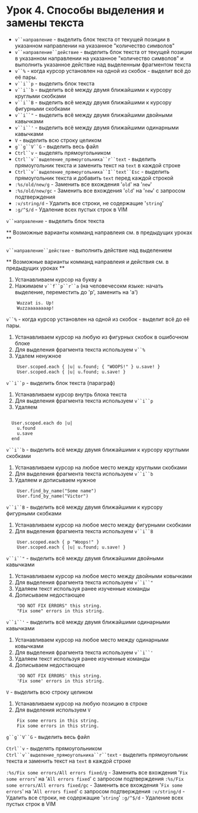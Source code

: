 Урок 4. Способы выделения и замены текста
=============

* `v``направление` - выделить блок текста от текущей позиции в указанном направлении на указанное "количество символов"
* `v``направление``действие` - выделить блок текста от текущей позиции в указанном направлении на указанное "количество символов" и выполнить указанное действие над выделенным фрагментом текста
* `v``%` - когда курсор установлен на одной из скобок - выделит всё до её пары.
* `v``i``p` - выделить блок текста
* `v``i``b` - выделить всё между двумя ближайшими к курсору круглыми скобками
* `v``i``B` - выделить всё между двумя ближайшими к курсору фигурными скобками
* `v``i``"` - выделить всё между двумя ближайшими двойными кавычками
* `v``i``'` - выделить всё между двумя ближайшими одинарными кавычками
* `V` - выделить всю строку целиком
* `g``g``V``G` - выделить весь файл
* `Ctrl``v` - выделять прямоугольником
* `Ctrl``v``выделение_прямоугольника``r``text` - выделить прямоугольник текста и заменить текст на `text` в каждой строке
* `Ctrl``v``выделение_прямоугольника``I``text``Esc` - выделить прямоугольник текста и добавить `text` перед каждой строкой
* `:%s/old/new/g` - Заменить все вхождения '`old`' на '`new`'
* `:%s/old/new/gc` - Заменить все вхождения '`old`' на '`new`' с запросом подтверждения
* `:v/string/d` - Удалить все строки, не содержащие '`string`'
* `:g/^$/d` - Удаление всех пустых строк в VIM

`v``направление` - выделить блок текста

** Возможные варианты комманд направлеия см. в предыдущих уроках **

`v``направление``действие` - выполнить действие над выделением

** Возможные варианты комманд направлеия и действия см. в предыдущих уроках **

  1. Устанавливаем курсор на букву a
  2. Нажимаем `v``f``p``r``a` (на человечесокм языке: начать выделение, переместить до 'p', заменить на 'a')


```
    Wuzzat is. Up!
    Wuzzaaaaaaaap!
```

`v``%` - когда курсор установлен на одной из скобок - выделит всё до её пары.

  1. Устанавливаем курсор на любую из фигурных скобок в ошибочном блоке
  2. Для выделения фрагмента текста используем `v``%`
  3. Удалем ненужное

```
    User.scoped.each { |u| u.found; { "WOOPS!" } u.save! }
    User.scoped.each { |u| u.found; u.save! }
```

`v``i``p` - выделить блок текста (параграф)

  1. Устанавливаем курсор внутрь блока текста
  2. Для выделения фрагмента текста используем `v``i``p`
  3. Удаляем
```

  User.scoped.each do |u|
    u.found
    u.save
  end

```

`v``i``b` - выделить всё между двумя ближайшими к курсору круглыми скобками

  1. Устанавливаем курсор на любое место между круглыми скобками
  2. Для выделения фрагмента текста используем `v``i``b`
  3. Удаляем и дописываем нужное

```
    User.find_by_name("Some name")
    User.find_by_name("Victor")
```

`v``i``B` - выделить всё между двумя ближайшими к курсору фигурными скобками

  1. Устанавливаем курсор на любое место между фигурными скобками
  2. Для выделения фрагмента текста используем `v``i``B`

```
    User.scoped.each { p "Woops!" }
    User.scoped.each { |u| u.found; u.save! }
```

`v``i``"` - выделить всё между двумя ближайшими двойными кавычками

  1. Устанавливаем курсор на любое место между двойными ковычками
  2. Для выделения фрагмента текста используем `v``i``"`
  3. Удаляем текст используя ранее изученные команды
  4. Дописываем недостающее

```
    "DO NOT FIX ERRORS" this string.
    "Fix some" errors in this string.
```

`v``i``'` - выделить всё между двумя ближайшими одинарными кавычками

  1. Устанавливаем курсор на любое место между одинарными ковычками
  2. Для выделения фрагмента текста используем `v``i``'`
  3. Удаляем текст используя ранее изученные команды
  4. Дописываем недостающее

```
    'DO NOT FIX ERRORS' this string.
    'Fix some' errors in this string.
```

`V` - выделить всю строку целиком

  1. Устанавливаем курсор на любую позицию в строке
  2. Для выделения используем `V`

```
    Fix some errors in this string.
    Fix some errors in this string.
```

`g``g``V``G` - выделить весь файл

`Ctrl``v` - выделять прямоугольником
`Ctrl``v``выделение_прямоугольника``r``text` - выделить прямоугольник текста и заменить текст на `text` в каждой строке


`:%s/Fix some errors/All errors fixed/g` - Заменить все вхождения '`Fix some errors`' на '`All errors fixed`' с запросом подтверждения
`:%s/Fix some errors/All errors fixed/gc` - Заменить все вхождения '`Fix some errors`' на '`All errors fixed`' с запросом подтверждения
`:v/string/d` - Удалить все строки, не содержащие '`string`'
`:g/^$/d` - Удаление всех пустых строк в VIM

